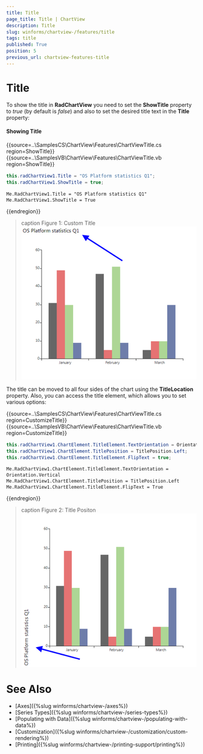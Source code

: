 ```yaml
---
title: Title
page_title: Title | ChartView
description: Title
slug: winforms/chartview-/features/title
tags: title
published: True
position: 5
previous_url: chartview-features-title
---
```


# Title

To show the title in __RadChartView__ you need to set the __ShowTitle__ property to *true* (by default is *false*) and also to set the desired title text in the __Title__ property: 

#### Showing Title

{{source=..\SamplesCS\ChartView\Features\ChartViewTitle.cs region=ShowTitle}} 
{{source=..\SamplesVB\ChartView\Features\ChartViewTitle.vb region=ShowTitle}} 

````C#
this.radChartView1.Title = "OS Platform statistics Q1";
this.radChartView1.ShowTitle = true;

````
````VB.NET
Me.RadChartView1.Title = "OS Platform statistics Q1"
Me.RadChartView1.ShowTitle = True

````

{{endregion}} 

>caption Figure 1: Custom Title
![chartview-features-title 001](images/chartview-features-title001.png)

The title can be moved to all four sides of the chart using the __TitleLocation__ property. Also, you can access the title element, which allows you to set various options: 

{{source=..\SamplesCS\ChartView\Features\ChartViewTitle.cs region=CustomizeTitle}} 
{{source=..\SamplesVB\ChartView\Features\ChartViewTitle.vb region=CustomizeTitle}} 

````C#
this.radChartView1.ChartElement.TitleElement.TextOrientation = Orientation.Vertical;
this.radChartView1.ChartElement.TitlePosition = TitlePosition.Left;
this.radChartView1.ChartElement.TitleElement.FlipText = true;

````
````VB.NET
Me.RadChartView1.ChartElement.TitleElement.TextOrientation = Orientation.Vertical
Me.RadChartView1.ChartElement.TitlePosition = TitlePosition.Left
Me.RadChartView1.ChartElement.TitleElement.FlipText = True

````

{{endregion}} 

>caption Figure 2: Title Positon
![chartview-features-title 002](images/chartview-features-title002.png)

# See Also

* [Axes]({%slug winforms/chartview-/axes%})
* [Series Types]({%slug winforms/chartview-/series-types%})
* [Populating with Data]({%slug winforms/chartview-/populating-with-data%})
* [Customization]({%slug winforms/chartview-/customization/custom-rendering%})
* [Printing]({%slug winforms/chartview-/printing-support/printing%})
